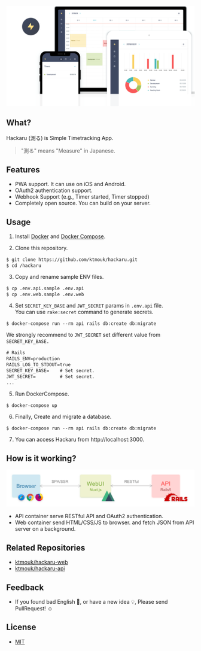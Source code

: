 <img src="./docs/images/header.png">

## What?
Hackaru (測る) is Simple Timetracking App.  
> "測る" means "Measure" in Japanese.

## Features

- PWA support. It can use on iOS and Android.
- OAuth2 authentication support.
- Webhook Support (e.g., Timer started, Timer stopped)
- Completely open source. You can build on your server.

## Usage

1. Install [Docker](https://docs.docker.com/install/) and [Docker Compose](https://docs.docker.com/compose/install/).

2. Clone this repository.
```
$ git clone https://github.com/ktmouk/hackaru.git
$ cd /hackaru
```

3. Copy and rename sample ENV files.
```
$ cp .env.api.sample .env.api
$ cp .env.web.sample .env.web
```

4. Set `SECRET_KEY_BASE` and `JWT_SECRET` params in `.env.api` file.  
You can use `rake:secret` command to generate secrets.  
```
$ docker-compose run --rm api rails db:create db:migrate
```
We strongly recommend to `JWT_SECRET` set different value from `SECRET_KEY_BASE.`  
```
# Rails
RAILS_ENV=production
RAILS_LOG_TO_STDOUT=true
SECRET_KEY_BASE=    # Set secret.
JWT_SECRET=         # Set secret.
...
```
5. Run DockerCompose.
```
$ docker-compose up
```
6. Finally, Create and migrate a database.
```
$ docker-compose run --rm api rails db:create db:migrate
```
7. You can access Hackaru from http://localhost:3000.

## How is it working?
![Architecture](./docs/images/architecture.png)

- API container serve RESTful API and OAuth2 authentication.
- Web container send HTML/CSS/JS to browser. and fetch JSON from API server on a background.

## Related Repositories
- [ktmouk/hackaru-web](https://github.com/ktmouk/hackaru-web)
- [ktmouk/hackaru-api](https://github.com/ktmouk/hackaru-api)

## Feedback
- If you found bad English :memo:, or have a new idea :bulb:, Please send PullRequest! :relaxed:

## License
- [MIT](./LICENSE)
